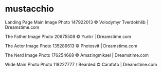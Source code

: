 # mustacchio

Landing Page Main Image
Photo 147922013 © Volodymyr Tverdokhlib | Dreamstime.com

The Father Image
Photo 20675508 © Yurikr | Dreamstime.com

The Actor Image
Photo 135289613 © Photosvit | Dreamstime.com

The Nerd Image
Photo 176254668 © Amazingmikael | Dreamstime.com

Wide Main Photo
Photo 118227777 / Bearded © Carafoto | Dreamstime.com
